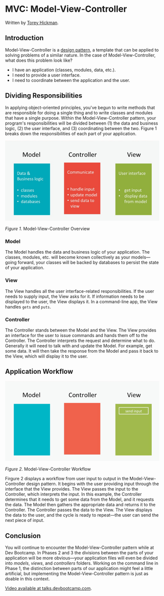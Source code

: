 # MVC:  Model-View-Controller
Written by [Torey Hickman](https://github.com/toreyhickman).

## Introduction

Model-View-Controller is a [design pattern](http://en.wikipedia.org/wiki/Software_design_pattern), a template that can be applied to solving problems of a similar nature.  In the case of Model-View-Controller, what does this problem look like?

- I have an application (classes, modules, data, etc.).
- I need to provide a user interface.
- I need to coordinate between the application and the user.

## Dividing Responsibilities
  
In applying object-oriented principles, you've begun to write methods that are responsible for doing a single thing and to write classes and modules that have a single purpose.  Within the Model-View-Controller pattern, your program's responsibilities will be divided between (1) the data and business logic, (2) the user interface, and (3) coordinating between the two.  Figure 1 breaks down the responsibilities of each part of your application.  

![M-V-C Overview](mvc-overview.jpg)

*Figure 1.* Model-View-Controller Overview

### Model
The Model handles the data and business logic of your application.  The classes, modules, etc. will become known collectively as your models—going forward, your classes will be backed by databases to persist the state of your application.  

### View
The View handles all the user interface-related responsibilities.  If the user needs to supply input, the View asks for it.  If information needs to be displayed to the user, the View displays it.  In a command-line app, the View handles `gets` and `puts`.

### Controller
The Controller stands between the Model and the View.  The View provides an interface for the user to issue commands and hands them off to the Controller.  The Controller interprets the request and determine what to do.  Generally it will need to talk with and update the Model.  For example, get some data.  It will then take the response from the Model and pass it back to the View, which will display it to the user.

## Application Workflow


![M-V-C Sequence](mvc-sequence.gif)

*Figure 2.* Model-View-Controller Workflow

Firgure 2 displays a workflow from user input to output in the Model-View-Controller design pattern.  It begins with the user providing input through the interface that the View provides.  The View passes the input to the Controller, which interprets the input.  In this example, the Controller determines that it needs to get some data from the Model, and it requests the data.  The Model then gathers the appropriate data and returns it to the Controller.  The Controller passes the data to the View.  The View displays the data to the user, and the cycle is ready to repeat—the user can send the next piece of input.

## Conclusion

You will continue to encounter the Model-View-Controller pattern while at Dev Bootcamp.  In Phases 2 and 3 the divisions between the parts of your application will be more obvious—your application files will even be divided into *models*, *views*, and *controllers* folders.  Working on the command line in Phase 1, the distinction between parts of our application might feel a little artificial, but implementing the Model-View-Controller pattern is just as doable in this context.


[Video available at talks.devbootcamp.com](https://talks.devbootcamp.com/intro-to-model-view-controller).
